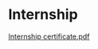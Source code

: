 # Internship

[Internship certificate.pdf](https://github.com/ghulekomal/Internship/files/15138397/Internship.certificate.pdf)
